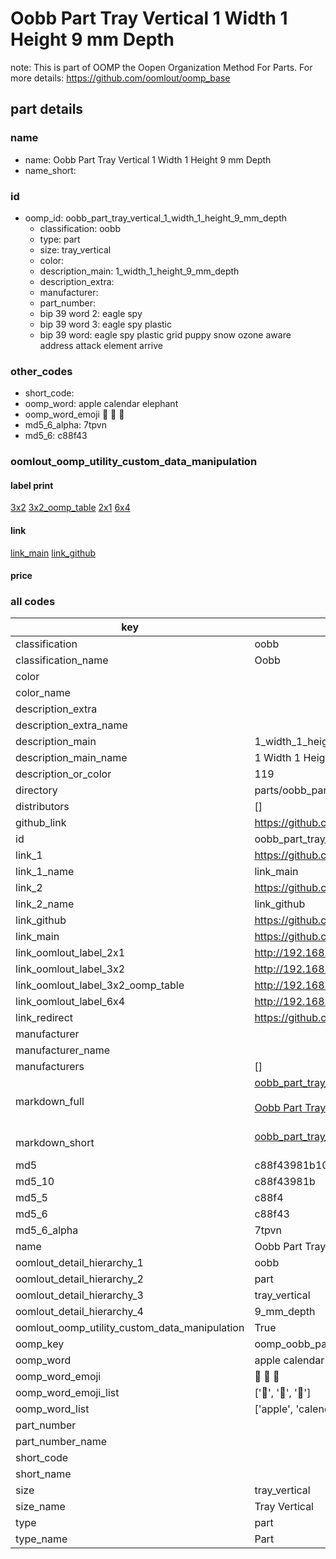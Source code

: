 # Oobb Part Tray Vertical 1 Width 1 Height 9 mm Depth  

note: This is part of OOMP the Oopen Organization Method For Parts. For more details: https://github.com/oomlout/oomp_base

##  part details
  







### name
* name: Oobb Part Tray Vertical 1 Width 1 Height 9 mm Depth
* name_short: 
### id
* oomp_id: oobb_part_tray_vertical_1_width_1_height_9_mm_depth
  * classification: oobb
  * type: part
  * size: tray_vertical
  * color: 
  * description_main: 1_width_1_height_9_mm_depth
  * description_extra: 
  * manufacturer: 
  * part_number: 
  * bip 39 word 2: eagle spy
  * bip 39 word 3: eagle spy plastic
  * bip 39 word: eagle spy plastic grid puppy snow ozone aware address attack element arrive

### other_codes
* short_code: 
* oomp_word: apple calendar elephant
* oomp_word_emoji :apple: :calendar: :elephant:
* md5_6_alpha: 7tpvn
* md5_6: c88f43






### oomlout_oomp_utility_custom_data_manipulation
#### label print
[3x2](http://192.168.1.245:1112/?label=oomp%207tpvn)
[3x2_oomp_table](http://192.168.1.108:1112/?label=oomp%207tpvn)
[2x1](http://192.168.1.242:1112/?label=oomp%207tpvn)
[6x4](http://192.168.1.55:1112/?label=oomp%207tpvn)    

#### link

[link_main](https://github.com/oomlout/oomlout_oomp_version_1_messy/tree/main/parts/oobb_part_tray_vertical_1_width_1_height_9_mm_depth) [link_github](https://github.com/oomlout/oomlout_oomp_version_1_messy/tree/main/parts/oobb_part_tray_vertical_1_width_1_height_9_mm_depth)                             

#### price







### all codes 
| key | value |  
| --- | --- |  
| classification | oobb |  
| classification_name | Oobb |  
| color |  |  
| color_name |  |  
| description_extra |  |  
| description_extra_name |  |  
| description_main | 1_width_1_height_9_mm_depth |  
| description_main_name | 1 Width 1 Height 9 mm Depth |  
| description_or_color | 119 |  
| directory | parts/oobb_part_tray_vertical_1_width_1_height_9_mm_depth |  
| distributors | [] |  
| github_link | https://github.com/oomlout/oomlout_oomp_part_src/tree/main/parts/oobb_part_tray_vertical_1_width_1_height_9_mm_depth |  
| id | oobb_part_tray_vertical_1_width_1_height_9_mm_depth |  
| link_1 | https://github.com/oomlout/oomlout_oomp_version_1_messy/tree/main/parts/oobb_part_tray_vertical_1_width_1_height_9_mm_depth |  
| link_1_name | link_main |  
| link_2 | https://github.com/oomlout/oomlout_oomp_version_1_messy/tree/main/parts/oobb_part_tray_vertical_1_width_1_height_9_mm_depth |  
| link_2_name | link_github |  
| link_github | https://github.com/oomlout/oomlout_oomp_version_1_messy/tree/main/parts/oobb_part_tray_vertical_1_width_1_height_9_mm_depth |  
| link_main | https://github.com/oomlout/oomlout_oomp_version_1_messy/tree/main/parts/oobb_part_tray_vertical_1_width_1_height_9_mm_depth |  
| link_oomlout_label_2x1 | http://192.168.1.242:1112/?label=oomp%207tpvn |  
| link_oomlout_label_3x2 | http://192.168.1.245:1112/?label=oomp%207tpvn |  
| link_oomlout_label_3x2_oomp_table | http://192.168.1.108:1112/?label=oomp%207tpvn |  
| link_oomlout_label_6x4 | http://192.168.1.55:1112/?label=oomp%207tpvn |  
| link_redirect | https://github.com/oomlout/oomlout_oomp_version_1_messy/tree/main/parts/oobb_part_tray_vertical_1_width_1_height_9_mm_depth |  
| manufacturer |  |  
| manufacturer_name |  |  
| manufacturers | [] |  
| markdown_full | [oobb_part_tray_vertical_1_width_1_height_9_mm_depth](none)<br>[](none)<br>[Oobb Part Tray Vertical 1 Width 1 Height 9 Mm Depth](none)<br><br> |  
| markdown_short | [oobb_part_tray_vertical_1_width_1_height_9_mm_depth](none)<br><br> |  
| md5 | c88f43981b1053d3365706674c34d228 |  
| md5_10 | c88f43981b |  
| md5_5 | c88f4 |  
| md5_6 | c88f43 |  
| md5_6_alpha | 7tpvn |  
| name | Oobb Part Tray Vertical 1 Width 1 Height 9 mm Depth |  
| oomlout_detail_hierarchy_1 | oobb |  
| oomlout_detail_hierarchy_2 | part |  
| oomlout_detail_hierarchy_3 | tray_vertical |  
| oomlout_detail_hierarchy_4 | 9_mm_depth |  
| oomlout_oomp_utility_custom_data_manipulation | True |  
| oomp_key | oomp_oobb_part_tray_vertical_1_width_1_height_9_mm_depth |  
| oomp_word | apple calendar elephant |  
| oomp_word_emoji | :apple: :calendar: :elephant: |  
| oomp_word_emoji_list | [':apple:', ':calendar:', ':elephant:'] |  
| oomp_word_list | ['apple', 'calendar', 'elephant'] |  
| part_number |  |  
| part_number_name |  |  
| short_code |  |  
| short_name |  |  
| size | tray_vertical |  
| size_name | Tray Vertical |  
| type | part |  
| type_name | Part |  
